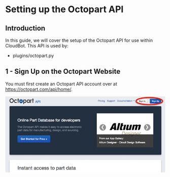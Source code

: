 # Setting up the Octopart API

## Introduction
In this guide, we will cover the setup of the Octopart API for use within CloudBot. This API is used by:
 - plugins/octopart.py
 
## 1 - Sign Up on the Octopart Website
You must first create an Octopart API account over at https://octopart.com/api/home/.

![Sign Up for an Account](img/oc_1.png?raw=true "Sign Up for an Account")
